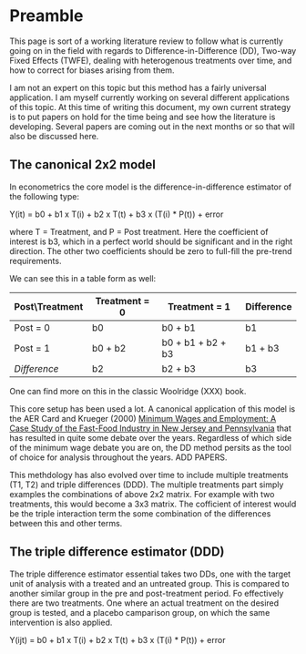 # Preamble

This page is sort of a working literature review to follow what is currently going on in the field with regards to Difference-in-Difference (DD), Two-way Fixed Effects (TWFE), dealing with heterogenous treatments over time, and how to correct for biases arising from them.

I am not an expert on this topic but this method has a fairly universal application. I am myself currently working on several different applications of this topic. At this time of writing this document, my own current strategy is to put papers on hold for the time being and see how the literature is developing. Several papers are coming out in the next months or so that will also be discussed here.




## The canonical 2x2 model

In econometrics the core model is the difference-in-difference estimator of the following type:

Y(it) = b0 + b1 x T(i) + b2 x T(t) + b3 x (T(i) * P(t)) + error

where T = Treatment, and P = Post treatment. Here the coefficient of interest is b3, which in a perfect world should be significant and in the right direction. The other two coefficients should be zero to full-fill the pre-trend requirements.

We can see this in a table form as well:

| Post\Treatment | Treatment = 0 | Treatment = 1 | Difference  | 
| ----- | ----- | ----- | -----   |
| Post = 0 |  b0   | b0 + b1    |  b1  |
| Post = 1 |  b0 + b2   |  b0 + b1 + b2 + b3  |  b1 + b3   |
| *Difference* | b2   |  b2 + b3  | b3   |

One can find more on this in the classic Woolridge (XXX) book.

This core setup has been used a lot. A canonical application of this model is the AER Card and Krueger (2000) [Minimum Wages and Employment: A Case Study of the Fast-Food Industry in New Jersey and Pennsylvania](https://davidcard.berkeley.edu/papers/njmin-aer.pdf) that has resulted in quite some debate over the years. Regardless of which side of the minimum wage debate you are on, the DD method persits as the tool of choice for analysis throughout the years.
ADD PAPERS.


This methdology has also evolved over time to include multiple treatments (T1, T2) and triple differences (DDD). The multiple treatments part simply examples the combinations of above 2x2 matrix. For example with two treatments, this would become a 3x3 matrix. The cofficient of interest would be the triple interaction term the some combination of the differences between this and other terms.


## The triple difference estimator (DDD)
The triple difference estimator essential takes two DDs, one with the target unit of analysis with a treated and an untreated group. This is compared to another similar group in the pre and post-treatment period. Fo effectively there are two treatments. One where an actual treatment on the desired group is tested, and a placebo camparison group, on which the same intervention is also applied.

Y(ijt) = b0 + b1 x T(i) + b2 x T(t) + b3 x (T(i) * P(t)) + error





